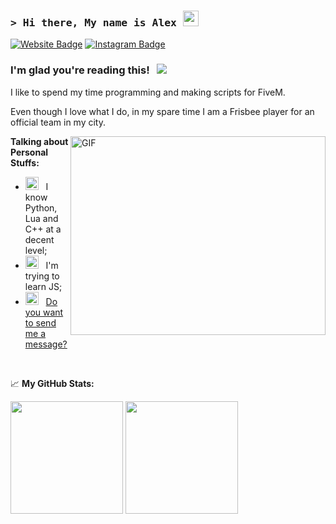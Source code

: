 ### <samp>&gt; Hi there, My name is **Alex**</a> <img src="https://media.giphy.com/media/hvRJCLFzcasrR4ia7z/giphy.gif" width="25"> </samp>

[![Website Badge](https://img.shields.io/badge/Website-3b5998?style=flat-square&logo=google-chrome&logoColor=white)](https://discord.gg/rmkg78ge2p)
[![Instagram Badge](https://img.shields.io/badge/-Instagram-e4405f?style=flat-square&logo=Instagram&logoColor=white)](https://instagram.com/_spiry/)

### I'm glad you're reading this! &nbsp; ![](https://visitor-badge.glitch.me/badge?page_id=spiry32)

I like to spend my time programming and making scripts for FiveM.

Even though I love what I do, in my spare time I am a Frisbee player for an official team in my city.

<img align="right" alt="GIF" src="https://github.com/Gapur/Gapur/blob/main/assets/coding.gif?raw=true" width="408" height="318" />
  

**Talking about Personal Stuffs:**

- <img src="https://www.flaticon.com/free-icon/mechanic_8121402?related_id=8121402&origin=pack" width="21" />&nbsp;&nbsp; I know Python, Lua and C++ at a decent level;
- <img src="https://www.flaticon.com/free-icon/mechanic_8121402?related_id=8121402&origin=pack" width="21" />&nbsp;&nbsp; I'm trying to learn JS;
- <img src="https://imgur.com/74qZBOo" width="21" />&nbsp;&nbsp; [Do you want to send me a message?](https://discord.gg/rmkg78ge2p)

</br>


<!--idk-->


📈 **My GitHub Stats:**

<p>
  <img height="180em" src="https://github-readme-stats.vercel.app/api?username=spiry32&show_icons=true&hide_border=true&&count_private=true&include_all_commits=true" />
  <img height="180em" src="https://github-readme-stats.vercel.app/api/top-langs/?username=spiry32&exclude_repo=KNN-Image-Classification&show_icons=true&hide_border=true&layout=compact&langs_count=8"/>
</p>



